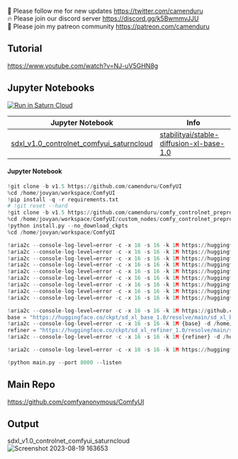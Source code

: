 🐣 Please follow me for new updates https://twitter.com/camenduru <br />
🔥 Please join our discord server https://discord.gg/k5BwmmvJJU <br />
🥳 Please join my patreon community https://patreon.com/camenduru <br />

## Tutorial
https://www.youtube.com/watch?v=NJ-uV5GHN8g <br />

## Jupyter Notebooks
[![Run in Saturn Cloud](https://saturncloud.io/images/embed/run-in-saturn-cloud.svg)](https://app.community.saturnenterprise.io/dash/o/community/resources?templateId=c7a1376c6ced4b81a0f82d011a9229f7)

| Jupyter Notebook | Info
| --- | --- |
[sdxl_v1.0_controlnet_comfyui_saturncloud](sdxl_v1.0_controlnet_comfyui_saturncloud.md) | [stabilityai/stable-diffusion-xl-base-1.0](https://huggingface.co/stabilityai/stable-diffusion-xl-base-1.0)

#### Jupyter Notebook
```py
!git clone -b v1.5 https://github.com/camenduru/ComfyUI
%cd /home/jovyan/workspace/ComfyUI
!pip install -q -r requirements.txt
# !git reset --hard
!git clone -b v1.5 https://github.com/camenduru/comfy_controlnet_preprocessors /home/jovyan/workspace/ComfyUI/custom_nodes/comfy_controlnet_preprocessors
%cd /home/jovyan/workspace/ComfyUI/custom_nodes/comfy_controlnet_preprocessors
!python install.py --no_download_ckpts
%cd /home/jovyan/workspace/ComfyUI

!aria2c --console-log-level=error -c -x 16 -s 16 -k 1M https://huggingface.co/ckpt/controlnet-sdxl-1.0/resolve/main/OpenPoseXL2.safetensors -d /home/jovyan/workspace/ComfyUI/models/controlnet -o OpenPoseXL2.safetensors
!aria2c --console-log-level=error -c -x 16 -s 16 -k 1M https://huggingface.co/ckpt/controlnet-sdxl-1.0/resolve/main/control-lora-canny-rank128.safetensors -d /home/jovyan/workspace/ComfyUI/models/controlnet -o control-lora-canny-rank128.safetensors
!aria2c --console-log-level=error -c -x 16 -s 16 -k 1M https://huggingface.co/ckpt/controlnet-sdxl-1.0/resolve/main/control-lora-canny-rank256.safetensors -d /home/jovyan/workspace/ComfyUI/models/controlnet -o control-lora-canny-rank256.safetensors
!aria2c --console-log-level=error -c -x 16 -s 16 -k 1M https://huggingface.co/ckpt/controlnet-sdxl-1.0/resolve/main/control-lora-depth-rank128.safetensors -d /home/jovyan/workspace/ComfyUI/models/controlnet -o control-lora-depth-rank128.safetensors
!aria2c --console-log-level=error -c -x 16 -s 16 -k 1M https://huggingface.co/ckpt/controlnet-sdxl-1.0/resolve/main/control-lora-depth-rank256.safetensors -d /home/jovyan/workspace/ComfyUI/models/controlnet -o control-lora-depth-rank256.safetensors
!aria2c --console-log-level=error -c -x 16 -s 16 -k 1M https://huggingface.co/ckpt/controlnet-sdxl-1.0/resolve/main/control-lora-recolor-rank128.safetensors -d /home/jovyan/workspace/ComfyUI/models/controlnet -o control-lora-recolor-rank128.safetensors
!aria2c --console-log-level=error -c -x 16 -s 16 -k 1M https://huggingface.co/ckpt/controlnet-sdxl-1.0/resolve/main/control-lora-recolor-rank256.safetensors -d /home/jovyan/workspace/ComfyUI/models/controlnet -o control-lora-recolor-rank256.safetensors
!aria2c --console-log-level=error -c -x 16 -s 16 -k 1M https://huggingface.co/ckpt/controlnet-sdxl-1.0/resolve/main/control-lora-sketch-rank128-metadata.safetensors -d /home/jovyan/workspace/ComfyUI/models/controlnet -o control-lora-sketch-rank128-metadata.safetensors
!aria2c --console-log-level=error -c -x 16 -s 16 -k 1M https://huggingface.co/ckpt/controlnet-sdxl-1.0/resolve/main/control-lora-sketch-rank256.safetensors -d /home/jovyan/workspace/ComfyUI/models/controlnet -o control-lora-sketch-rank256.safetensors

!aria2c --console-log-level=error -c -x 16 -s 16 -k 1M https://github.com/xinntao/Real-ESRGAN/releases/download/v0.2.1/RealESRGAN_x2plus.pth -d /home/jovyan/workspace/ComfyUI/models/upscale_models -o RealESRGAN_x2plus.pth
base = "https://huggingface.co/ckpt/sd_xl_base_1.0/resolve/main/sd_xl_base_1.0_0.9vae.safetensors"
!aria2c --console-log-level=error -c -x 16 -s 16 -k 1M {base} -d /home/jovyan/workspace/ComfyUI/models/checkpoints -o sd_xl_base_1.0.safetensors
refiner = "https://huggingface.co/ckpt/sd_xl_refiner_1.0/resolve/main/sd_xl_refiner_1.0_0.9vae.safetensors"
!aria2c --console-log-level=error -c -x 16 -s 16 -k 1M {refiner} -d /home/jovyan/workspace/ComfyUI/models/checkpoints -o sd_xl_refiner_1.0.safetensors

!aria2c --console-log-level=error -c -x 16 -s 16 -k 1M https://huggingface.co/ckpt/sdxl_vae/resolve/main/sdxl_vae.safetensors -d /home/jovyan/workspace/ComfyUI/models/vae -o sdxl_vae.vae.safetensors

!python main.py --port 8000 --listen

```

## Main Repo
https://github.com/comfyanonymous/ComfyUI

## Output

sdxl_v1.0_controlnet_comfyui_saturncloud
![Screenshot 2023-08-19 163653](https://github.com/camenduru/sdxl-colab/assets/54370274/c73c00be-2026-488d-a05d-22e5294b57c1)

